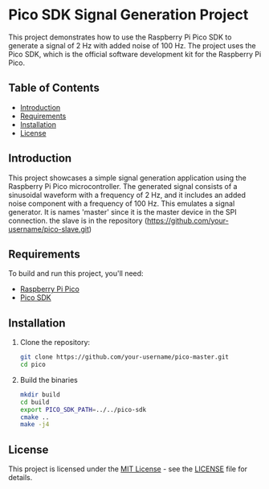 # Pico SDK Signal Generation Project

This project demonstrates how to use the Raspberry Pi Pico SDK to generate a signal of 2 Hz with added noise of 100 Hz. The project uses the Pico SDK, which is the official software development kit for the Raspberry Pi Pico.

## Table of Contents

- [Introduction](#introduction)
- [Requirements](#requirements)
- [Installation](#installation)
- [License](#license)

## Introduction

This project showcases a simple signal generation application using the Raspberry Pi Pico microcontroller. The generated signal consists of a sinusoidal waveform with a frequency of 2 Hz, and it includes an added noise component with a frequency of 100 Hz. This emulates a signal generator. It is names 'master' since it is the master device in the SPI connection. the slave is in the repository (https://github.com/your-username/pico-slave.git)

## Requirements

To build and run this project, you'll need:

- [Raspberry Pi Pico](https://www.raspberrypi.org/products/raspberry-pi-pico/)
- [Pico SDK](https://github.com/raspberrypi/pico-sdk)

## Installation

1. Clone the repository:
   ```bash
   git clone https://github.com/your-username/pico-master.git
   cd pico
2. Build the binaries
    ```bash
    mkdir build
    cd build
    export PICO_SDK_PATH=../../pico-sdk
    cmake ..
    make -j4

## License

This project is licensed under the [MIT License](LICENSE) - see the [LICENSE](LICENSE) file for details.

